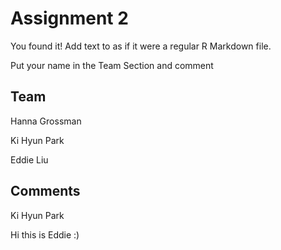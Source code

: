 # Assignment 2

You found it!  Add text to as if it were a regular R Markdown file.

Put your name in the Team Section and comment

## Team
Hanna Grossman

Ki Hyun Park

Eddie Liu

## Comments
Ki Hyun Park

Hi this is Eddie :) 
